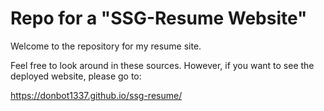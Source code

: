 # Repo for a "SSG-Resume Website"

Welcome to the repository for my resume site.

Feel free to look around in these sources.
However, if you want to see the deployed website, please go to:

https://donbot1337.github.io/ssg-resume/
